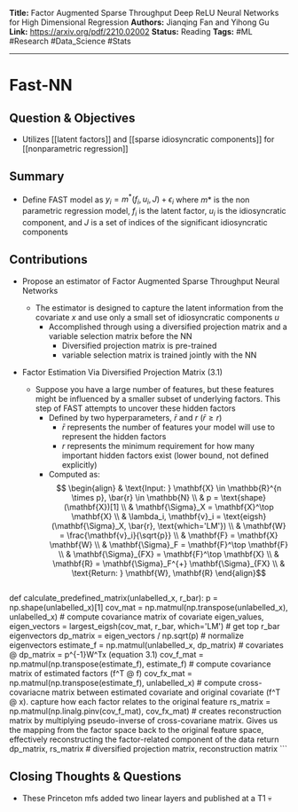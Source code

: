 **Title:** Factor Augmented Sparse Throughput Deep ReLU Neural
Networks for High Dimensional Regression
**Authors:** Jianqing Fan and Yihong Gu
**Link:** https://arxiv.org/pdf/2210.02002
**Status:** Reading
**Tags:** #ML #Research #Data_Science #Stats

---

# **Fast-NN**

## **Question & Objectives**
- Utilizes [[latent factors]] and [[sparse idiosyncratic components]] for [[nonparametric regression]]

## **Summary**
- Define FAST model as $y_i = m^*(f_i, u_i, J) + \epsilon_i$ where $m*$ is the non parametric regression model, $f_i$ is the latent factor, $u_i$ is the idiosyncratic component, and $J$ is a set of indices of the significant idiosyncratic components

## **Contributions**
- Propose an estimator of Factor Augmented Sparse Throughput Neural Networks
	- The estimator is designed to capture the latent information from the covariate $x$ and use only a small set of idiosyncratic components $u$
		- Accomplished through using a diversified projection matrix and a variable selection matrix before the NN
			- Diversified projection matrix is pre-trained
			- variable selection matrix is trained jointly with the NN
- Factor Estimation Via Diversified Projection Matrix (3.1)
	- Suppose you have a large number of features, but these features might be influenced by a smaller subset of underlying factors. This step of FAST attempts to uncover these hidden factors
		- Defined by two hyperparameters, $\bar{r}$ and $r$ $(\bar{r} \geq r)$ 
			- $\bar{r}$ represents the number of features your model will use to represent the hidden factors
			- $r$ represents the minimum requirement for how many important hidden factors exist (lower bound, not defined explicitly)
		- Computed as:
			$$ \begin{align}
& \text{Input: } \mathbf{X} \in \mathbb{R}^{n \times p}, \bar{r} \in \mathbb{N} \\
& p = \text{shape}(\mathbf{X})[1] \\
& \mathbf{\Sigma}_X = \mathbf{X}^\top \mathbf{X} \\
& \lambda_i, \mathbf{v}_i = \text{eigsh}(\mathbf{\Sigma}_X, \bar{r}, \text{which='LM'}) \\
& \mathbf{W} = \frac{\mathbf{v}_i}{\sqrt{p}} \\
& \mathbf{F} = \mathbf{X} \mathbf{W} \\
& \mathbf{\Sigma}_F = \mathbf{F}^\top \mathbf{F} \\
& \mathbf{\Sigma}_{FX} = \mathbf{F}^\top \mathbf{X} \\
& \mathbf{R} = \mathbf{\Sigma}_F^{+} \mathbf{\Sigma}_{FX} \\
& \text{Return: } \mathbf{W}, \mathbf{R}
\end{align}$$
	
	```	
def calculate_predefined_matrix(unlabelled_x, r_bar):
	p = np.shape(unlabelled_x)[1]
	cov_mat = np.matmul(np.transpose(unlabelled_x), unlabelled_x) # compute covariance matrix of covariate
	eigen_values, eigen_vectors = largest_eigsh(cov_mat, r_bar, which='LM') # get top r_bar eigenvectors
	dp_matrix = eigen_vectors / np.sqrt(p) # normalize eigenvectors
	estimate_f = np.matmul(unlabelled_x, dp_matrix) # covariates @ dp_matrix = p^{-1}W^Tx (equation 3.1)
	cov_f_mat = np.matmul(np.transpose(estimate_f), estimate_f) # compute covariance matrix of estimated factors (f^T @ f)
	cov_fx_mat = np.matmul(np.transpose(estimate_f), unlabelled_x) # compute cross-covariacne matrix between estimated covariate and original covariate (f^T @ x). capture how each factor relates to the original feature
	rs_matrix = np.matmul(np.linalg.pinv(cov_f_mat), cov_fx_mat) # creates reconstruction matrix by multiplying pseudo-inverse of cross-covariane matrix. Gives us the mapping from the factor space back to the original feature space, effectively reconstructing the factor-related component of the data
	return dp_matrix, rs_matrix # diversified projection matrix, reconstruction matrix ```
			
## **Closing Thoughts & Questions**
- These Princeton mfs added two linear layers and published at a T1 💀


